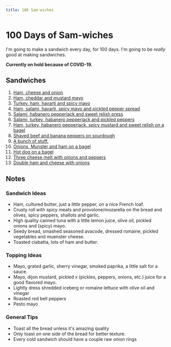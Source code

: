 ```yaml
---
title: 100 Sam-wiches
---
```


# 100 Days of Sam-wiches

I'm going to make a sandwich every day, for 100 days. I'm going to be *really* good at making sandwiches.

**Currently on hold because of COVID-19.**

## Sandwiches

1. [Ham, cheese and onion](/pages/sandwiches/day-1)
2. [Ham, cheddar and mustard mayo](/pages/sandwiches/day-2)
3. [Turkey, ham, havarti and spicy mayo](/pages/sandwiches/day-3)
4. [Ham, salami, havarti, spicy mayo and pickled pepper spread](/pages/sandwiches/day-4)
5. [Salami, habanero pepperjack and sweet relish press](/pages/sandwiches/day-5)
6. [Salami, turkey, habanero pepperjack and pickled peppers](/pages/sandwiches/day-6)
7. [Ham, turkey, habanero pepperjack, spicy mustard and sweet relish on a bagel](/pages/sandwiches/day-7)
8. [Shaved beef and banana peppers on sourdough](/pages/sandwiches/day-8)
9. [A bunch of stuff.](/pages/sandwiches/day-9)
10. [Onions, Munster and ham on a bagel](/pages/sandwiches/day-10)
11. [Hot dog on a bagel](/pages/sandwiches/day-11)
12. [Three cheese melt with onions and peppers](/pages/sandwiches/day-12)
13. [Double ham and cheese with onions](/pages/sandwiches/day-13)

## Notes

### Sandwich Ideas

- Ham, cultured butter, just a *little* pepper, on a nice French loaf.
- Crusty roll with spicy meats and provolone/mozarella on the bread and olives, spicy peppers, shallots and garlic.
- High quality canned tuna with a little lemon juice, olive oil, pickled onions and (spicy) mayo.
- Seedy bread, smashed seasoned avacode, dressed romaine, pickled vegetables and muenster cheese.
- Toasted ciabatta, lots of ham and butter.

### Topping Ideas

- Mayo, grated garlic, sherry vinegar, smoked paprika, a little salt for a sauce.
- Mayo, dijon mustard, pickled *x* (pickles, peppers, onions, etc.) juice for a good flavored mayo.
- Lightly dress shredded iceberg or romaine lettuce with olive oil and vinegar
- Roasted red bell peppers
- Pesto mayo

### General Tips

- Toast all the bread unless it's amazing quality
- Only toast on one side of the bread for better texture.
- Every cold sandwich should have a couple raw onion rings